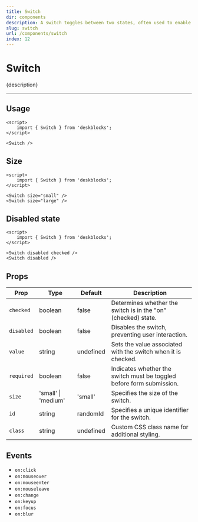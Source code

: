 ```yaml
---
title: Switch
dir: components
description: A switch toggles between two states, often used to enable or disable settings or features.
slug: switch
url: /components/switch
index: 12
---
```


<script>
  import 'deskblocks/globalStyles';
</script>

# Switch

{description}

---

## Usage

```svelte example
<script>
	import { Switch } from 'deskblocks';
</script>

<Switch />
```

## Size

```svelte example hideScript
<script>
	import { Switch } from 'deskblocks';
</script>

<Switch size="small" />
<Switch size="large" />
```

## Disabled state

```svelte example hideScript
<script>
	import { Switch } from 'deskblocks';
</script>

<Switch disabled checked />
<Switch disabled />
```

## Props

| Prop       | Type                | Default   | Description                                                          |
| ---------- | ------------------- | --------- | -------------------------------------------------------------------- |
| `checked`  | boolean             | false     | Determines whether the switch is in the "on" (checked) state.        |
| `disabled` | boolean             | false     | Disables the switch, preventing user interaction.                    |
| `value`    | string              | undefined | Sets the value associated with the switch when it is checked.        |
| `required` | boolean             | false     | Indicates whether the switch must be toggled before form submission. |
| `size`     | 'small' \| 'medium' | 'small'   | Specifies the size of the switch.                                    |
| `id`       | string              | randomId  | Specifies a unique identifier for the switch.                        |
| `class`    | string              | undefined | Custom CSS class name for additional styling.                        |

## Events

- `on:click`
- `on:mouseover`
- `on:mouseenter`
- `on:mouseleave`
- `on:change`
- `on:keyup`
- `on:focus`
- `on:blur`

